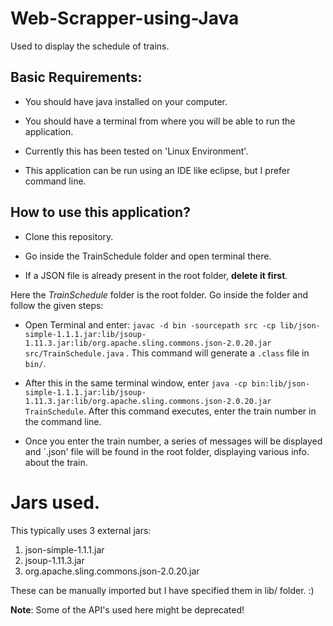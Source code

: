 # Web-Scrapper-using-Java
Used to display the schedule of trains.

## Basic Requirements:

* You should have java installed on your computer.

* You should have a terminal from where you will be able to run the application.

* Currently this has been tested on 'Linux Environment'.

* This application can be run using an IDE like eclipse, but I prefer command line.

## How to use this application?

* Clone this repository.

* Go inside the TrainSchedule folder and open terminal there. 

* If a JSON file is already present in the root folder, **delete it first**.

Here the _TrainSchedule_ folder is the root folder. Go inside the folder and follow the given steps:

* Open Terminal and enter: `javac -d bin -sourcepath src -cp lib/json-simple-1.1.1.jar:lib/jsoup-1.11.3.jar:lib/org.apache.sling.commons.json-2.0.20.jar src/TrainSchedule.java` . This command will generate a `.class` file in `bin/`.

* After this in the same terminal window, enter `java -cp bin:lib/json-simple-1.1.1.jar:lib/jsoup-1.11.3.jar:lib/org.apache.sling.commons.json-2.0.20.jar TrainSchedule`. After this command executes, enter the train number in the command line.

* Once you enter the train number, a series of messages will be displayed and `.json' file will be found in the root folder, displaying various info. about the train.

# Jars used.

This typically uses 3 external jars:

1. json-simple-1.1.1.jar
2. jsoup-1.11.3.jar
3. org.apache.sling.commons.json-2.0.20.jar

These can be manually imported but I have specified them in lib/ folder. :)

**Note**: Some of the API's used here might be deprecated!
